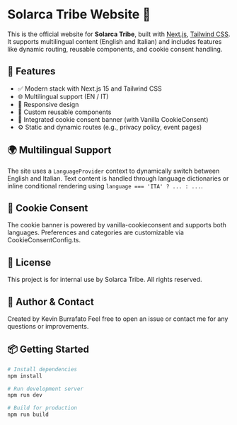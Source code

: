 # Solarca Tribe Website 🌿

This is the official website for **Solarca Tribe**, built with [Next.js](https://nextjs.org/), [Tailwind CSS](https://tailwindcss.com/). It supports multilingual content (English and Italian) and includes features like dynamic routing, reusable components, and cookie consent handling.

## 🚀 Features

- ✅ Modern stack with Next.js 15 and Tailwind CSS  
- 🌐 Multilingual support (EN / IT)  
- 📱 Responsive design  
- 🧱 Custom reusable components  
- 🍪 Integrated cookie consent banner (with Vanilla CookieConsent)  
- ⚙️ Static and dynamic routes (e.g., privacy policy, event pages)  

## 🌍 Multilingual Support

The site uses a `LanguageProvider` context to dynamically switch between English and Italian. Text content is handled through language dictionaries or inline conditional rendering using `language === 'ITA' ? ... : ...`.

## 🔐 Cookie Consent
The cookie banner is powered by vanilla-cookieconsent and supports both languages. Preferences and categories are customizable via CookieConsentConfig.ts.

## 📜 License
This project is for internal use by Solarca Tribe.
All rights reserved.

## 👤 Author & Contact
Created by Kevin Burrafato
Feel free to open an issue or contact me for any questions or improvements.

## 📦 Getting Started

```bash
# Install dependencies
npm install

# Run development server
npm run dev

# Build for production
npm run build




